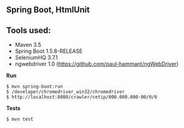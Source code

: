 Spring Boot, HtmlUnit
---------------------------------------------------

Tools used:
-----------

* Maven 3.5
* Spring Boot 1.5.8-RELEASE
* SeleniumHQ 3.7.1
* ngwebdriver 1.0 (https://github.com/paul-hammant/ngWebDriver)

**Run**

    $ mvn spring-boot:run
    $ /developer/chromedriver_win32/chromedriver
    $ http://localhost:8080/crawler/cetip/000.000.000-00/0/0

**Tests**

    $ mvn test




